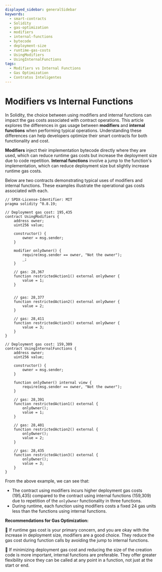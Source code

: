 ```yaml
---
displayed_sidebar: generalSidebar
keywords:
  - smart-contracts
  - Solidity
  - gas-optimization
  - modifiers
  - internal-functions
  - bytecode
  - deployment-size
  - runtime-gas-costs
  - UsingModifiers
  - UsingInternalFunctions
tags:
  - Modifiers vs Internal Functions
  - Gas Optimization
  - Contratos Inteligentes
---
```


# Modifiers vs Internal Functions

In Solidity, the choice between using modifiers and internal functions can impact the gas costs associated with contract operations. This article explores the differences in gas usage between **modifiers** and **internal functions** when performing typical operations. Understanding these differences can help developers optimize their smart contracts for both functionality and cost.

**Modifiers** inject their implementation bytecode directly where they are used, which can reduce runtime gas costs but increase the deployment size due to code repetition. **Internal functions** involve a jump to the function's implementation, which can reduce deployment size but slightly increase runtime gas costs.

Below are two contracts demonstrating typical uses of modifiers and internal functions. These examples illustrate the operational gas costs associated with each.

```solidity
// SPDX-License-Identifier: MIT
pragma solidity ^0.8.19;

// Deployment gas cost: 195,435
contract UsingModifiers {
    address owner;
    uint256 value;

    constructor() {
        owner = msg.sender;
    }

    modifier onlyOwner() {
        require(msg.sender == owner, "Not the owner");
        _;
    }

    // gas: 28,367
    function restrictedAction1() external onlyOwner {
        value = 1;
    }


    // gas: 28,377
    function restrictedAction2() external onlyOwner {
        value = 2;
    }

    // gas: 28,411
    function restrictedAction3() external onlyOwner {
        value = 3;
    }
}

// Deployment gas cost: 159,309
contract UsingInternalFunctions {
    address owner;
    uint256 value;

    constructor() {
        owner = msg.sender;
    }

    function onlyOwner() internal view {
        require(msg.sender == owner, "Not the owner");
    }

    // gas: 28,391
    function restrictedAction1() external {
        onlyOwner();
        value = 1;
    }

    // gas: 28,401
    function restrictedAction2() external {
        onlyOwner();
        value = 2;
    }

    // gas: 28,435
    function restrictedAction3() external {
        onlyOwner();
        value = 3;
    }
}
```

From the above example, we can see that:

- The contract using modifiers incurs higher deployment gas costs (195,435) compared to the contract using internal functions (159,309) due to repetition of the `onlyOwner` functionality in three functions.
- During runtime, each function using modifiers costs a fixed 24 gas units less than the functions using internal functions.

**Recommendations for Gas Optimization:**

🌟 If runtime gas cost is your primary concern, and you are okay with the increase in deployment size, modifiers are a good choice. They reduce the gas cost during function calls by avoiding the jump to internal functions.

🌟 If minimizing deployment gas cost and reducing the size of the creation code is more important, internal functions are preferable. They offer greater flexibility since they can be called at any point in a function, not just at the start or end.
